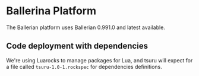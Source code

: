 # Ballerina Platform

The Ballerian platform uses Ballerian 0.991.0 and latest available.

## Code deployment with dependencies

We're using Luarocks to manage packages for Lua, and tsuru will expect
for a file called `tsuru-1.0-1.rockspec` for dependencies definitions.
